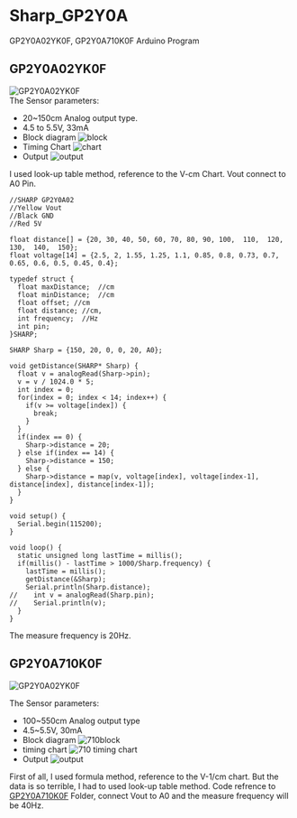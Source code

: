 # Sharp_GP2Y0A
GP2Y0A02YK0F, GP2Y0A710K0F Arduino Program  


## GP2Y0A02YK0F
![GP2Y0A02YK0F](/GP2Y0A02YK0F\GP2Y0A02YK0F.png)  
The Sensor parameters:  
- 20~150cm Analog output type.  
- 4.5 to 5.5V, 33mA
- Block diagram ![block](/GP2Y0A02YK0F\02_block_diagram.png) 
- Timing Chart ![chart](/GP2Y0A02YK0F\02_timing_chart.png)  
- Output ![output](/GP2Y0A02YK0F\02_output.png)  

I used look-up table method, reference to the V-cm Chart. Vout connect to A0 Pin.    

```Arduino
//SHARP GP2Y0A02
//Yellow Vout
//Black GND
//Red 5V

float distance[] = {20, 30, 40, 50, 60, 70, 80, 90, 100,  110,  120,  130,  140,  150};
float voltage[14] = {2.5, 2, 1.55, 1.25, 1.1, 0.85, 0.8, 0.73, 0.7, 0.65, 0.6, 0.5, 0.45, 0.4};

typedef struct {
  float maxDistance;  //cm
  float minDistance;  //cm
  float offset; //cm
  float distance; //cm, 
  int frequency;  //Hz
  int pin;
}SHARP;

SHARP Sharp = {150, 20, 0, 0, 20, A0};

void getDistance(SHARP* Sharp) {
  float v = analogRead(Sharp->pin);
  v = v / 1024.0 * 5;
  int index = 0;
  for(index = 0; index < 14; index++) {
    if(v >= voltage[index]) {
      break;
    }
  }
  if(index == 0) {
    Sharp->distance = 20;
  } else if(index == 14) {
    Sharp->distance = 150;
  } else {
    Sharp->distance = map(v, voltage[index], voltage[index-1], distance[index], distance[index-1]);
  }
}

void setup() {
  Serial.begin(115200);
}

void loop() {
  static unsigned long lastTime = millis();
  if(millis() - lastTime > 1000/Sharp.frequency) {
    lastTime = millis();
    getDistance(&Sharp);
    Serial.println(Sharp.distance);
//    int v = analogRead(Sharp.pin);
//    Serial.println(v);
  }  
}
```

The measure frequency is 20Hz.  



## GP2Y0A710K0F
![GP2Y0A02YK0F](/GP2Y0A710K0F\GP2Y0A02YK0F.png)  

The Sensor parameters:  

- 100~550cm Analog output type  
- 4.5~5.5V, 30mA
- Block diagram ![710block](/GP2Y0A710K0F\710_block_diagram.png)  
- timing chart ![710 timing chart](/GP2Y0A710K0F\710_timing_chart.png)  
- Output ![output](/GP2Y0A710K0F\710_output.png)  

First of all, I used formula method, reference to the V-1/cm chart. But the data is so terrible, I had to used look-up table method. Code refrence to [GP2Y0A710K0F](/GP2Y0A710K0F) Folder, connect Vout to A0 and the measure frequency will be 40Hz.   
